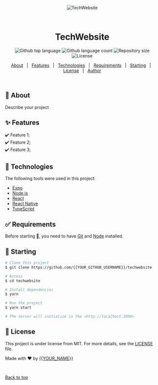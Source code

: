 <div align="center" id="top"> 
  <img src="./.github/app.gif" alt="TechWebsite" />

  &#xa0;

  <!-- <a href="https://techwebsite.netlify.app">Demo</a> -->
</div>

<h1 align="center">TechWebsite</h1>

<p align="center">
  <img alt="Github top language" src="https://img.shields.io/github/languages/top/shiv1119/techwebsite?color=56BEB8">

  <img alt="Github language count" src="https://img.shields.io/github/languages/count/shiv1119/techwebsite?color=56BEB8">

  <img alt="Repository size" src="https://img.shields.io/github/repo-size/shiv1119/techwebsite?color=56BEB8">

  <img alt="License" src="https://img.shields.io/github/license/shiv1119/techwebsite?color=56BEB8">

  <!-- <img alt="Github issues" src="https://img.shields.io/github/issues/{{YOUR_GITHUB_USERNAME}}/techwebsite?color=56BEB8" /> -->

  <!-- <img alt="Github forks" src="https://img.shields.io/github/forks/{{YOUR_GITHUB_USERNAME}}/techwebsite?color=56BEB8" /> -->

  <!-- <img alt="Github stars" src="https://img.shields.io/github/stars/{{YOUR_GITHUB_USERNAME}}/techwebsite?color=56BEB8" /> -->
</p>

<!-- Status -->

<!-- <h4 align="center"> 
	🚧  TechWebsite 🚀 Under construction...  🚧
</h4> 

<hr> -->

<p align="center">
  <a href="#dart-about">About</a> &#xa0; | &#xa0; 
  <a href="#sparkles-features">Features</a> &#xa0; | &#xa0;
  <a href="#rocket-technologies">Technologies</a> &#xa0; | &#xa0;
  <a href="#white_check_mark-requirements">Requirements</a> &#xa0; | &#xa0;
  <a href="#checkered_flag-starting">Starting</a> &#xa0; | &#xa0;
  <a href="#memo-license">License</a> &#xa0; | &#xa0;
  <a href="https://github.com/{{YOUR_GITHUB_USERNAME}}" target="_blank">Author</a>
</p>

<br>

## :dart: About ##

Describe your project

## :sparkles: Features ##

:heavy_check_mark: Feature 1;\
:heavy_check_mark: Feature 2;\
:heavy_check_mark: Feature 3;

## :rocket: Technologies ##

The following tools were used in this project:

- [Expo](https://expo.io/)
- [Node.js](https://nodejs.org/en/)
- [React](https://pt-br.reactjs.org/)
- [React Native](https://reactnative.dev/)
- [TypeScript](https://www.typescriptlang.org/)

## :white_check_mark: Requirements ##

Before starting :checkered_flag:, you need to have [Git](https://git-scm.com) and [Node](https://nodejs.org/en/) installed.

## :checkered_flag: Starting ##

```bash
# Clone this project
$ git clone https://github.com/{{YOUR_GITHUB_USERNAME}}/techwebsite

# Access
$ cd techwebsite

# Install dependencies
$ yarn

# Run the project
$ yarn start

# The server will initialize in the <http://localhost:3000>
```

## :memo: License ##

This project is under license from MIT. For more details, see the [LICENSE](LICENSE.md) file.


Made with :heart: by <a href="https://github.com/{{YOUR_GITHUB_USERNAME}}" target="_blank">{{YOUR_NAME}}</a>

&#xa0;

<a href="#top">Back to top</a>
